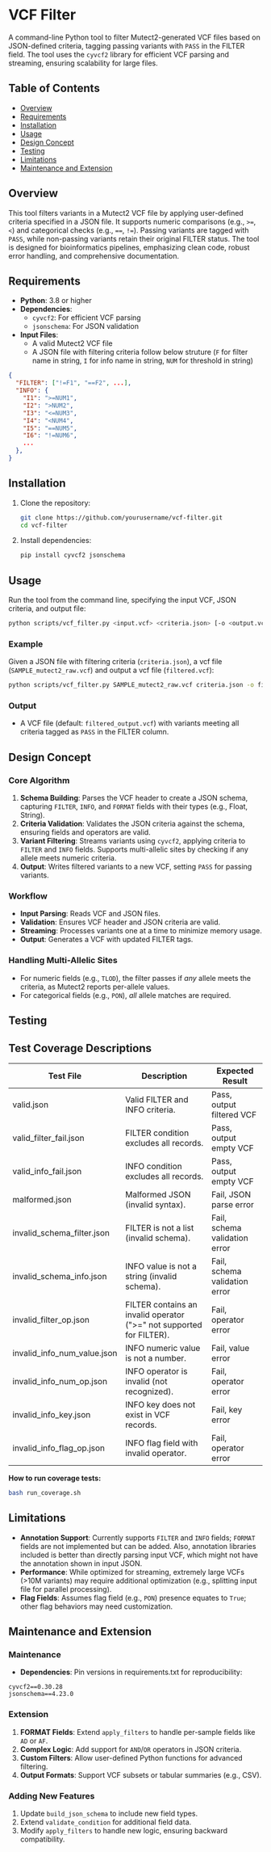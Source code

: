 # VCF Filter
A command-line Python tool to filter Mutect2-generated VCF files based on JSON-defined criteria, tagging passing variants with `PASS` in the FILTER field. The tool uses the `cyvcf2` library for efficient VCF parsing and streaming, ensuring scalability for large files.

## Table of Contents
- [Overview](#overview)
- [Requirements](#requirements)
- [Installation](#installation)
- [Usage](#usage)
- [Design Concept](#design-concept)
- [Testing](#testing)
- [Limitations](#limitations)
- [Maintenance and Extension](#maintenance-and-extension)

## Overview
This tool filters variants in a Mutect2 VCF file by applying user-defined criteria specified in a JSON file. It supports numeric comparisons (e.g., `>=`, `<`) and categorical checks (e.g., `==`, `!=`). Passing variants are tagged with `PASS`, while non-passing variants retain their original FILTER status. The tool is designed for bioinformatics pipelines, emphasizing clean code, robust error handling, and comprehensive documentation.

## Requirements
- **Python**: 3.8 or higher
- **Dependencies**:
  - `cyvcf2`: For efficient VCF parsing
  - `jsonschema`: For JSON validation
- **Input Files**:
  - A valid Mutect2 VCF file
  - A JSON file with filtering criteria follow below struture (`F` for filter name in string, `I` for info name in string, `NUM` for threshold in string)
```JSON
{
  "FILTER": ["!=F1", "==F2", ...],
  "INFO": {
    "I1": ">=NUM1",
    "I2": ">NUM2",
    "I3": "<=NUM3",
    "I4": "<NUM4",
    "I5": "==NUM5",
    "I6": "!=NUM6",
    ...
  },
}
```

## Installation
1. Clone the repository:
   ```bash
   git clone https://github.com/yourusername/vcf-filter.git
   cd vcf-filter
   ```
2. Install dependencies:
   ```bash
   pip install cyvcf2 jsonschema
   ```

## Usage
Run the tool from the command line, specifying the input VCF, JSON criteria, and output file:
```bash
python scripts/vcf_filter.py <input.vcf> <criteria.json> [-o <output.vcf>]
```

### Example
Given a JSON file with filtering criteria (`criteria.json`), a vcf file (`SAMPLE_mutect2_raw.vcf`) and output a vcf file (`filtered.vcf`):
```bash
python scripts/vcf_filter.py SAMPLE_mutect2_raw.vcf criteria.json -o filtered.vcf
```

### Output
- A VCF file (default: `filtered_output.vcf`) with variants meeting all criteria tagged as `PASS` in the FILTER column.

## Design Concept
### Core Algorithm
1. **Schema Building**: Parses the VCF header to create a JSON schema, capturing `FILTER`, `INFO`, and `FORMAT` fields with their types (e.g., Float, String).
2. **Criteria Validation**: Validates the JSON criteria against the schema, ensuring fields and operators are valid.
3. **Variant Filtering**: Streams variants using `cyvcf2`, applying criteria to `FILTER` and `INFO` fields. Supports multi-allelic sites by checking if any allele meets numeric criteria.
4. **Output**: Writes filtered variants to a new VCF, setting `PASS` for passing variants.

### Workflow
- **Input Parsing**: Reads VCF and JSON files.
- **Validation**: Ensures VCF header and JSON criteria are valid.
- **Streaming**: Processes variants one at a time to minimize memory usage.
- **Output**: Generates a VCF with updated FILTER tags.

### Handling Multi-Allelic Sites
- For numeric fields (e.g., `TLOD`), the filter passes if *any* allele meets the criteria, as Mutect2 reports per-allele values.
- For categorical fields (e.g., `PON`), *all* allele matches are required.

## Testing
## Test Coverage Descriptions

| Test File                          | Description                                                                 | Expected Result               |
|------------------------------------|-----------------------------------------------------------------------------|-------------------------------|
| valid.json                         | Valid FILTER and INFO criteria.                                             | Pass, output filtered VCF     |
| valid_filter_fail.json             | FILTER condition excludes all records.                                      | Pass, output empty VCF        |
| valid_info_fail.json               | INFO condition excludes all records.                                        | Pass, output empty VCF        |
| malformed.json                     | Malformed JSON (invalid syntax).                                            | Fail, JSON parse error        |
| invalid_schema_filter.json         | FILTER is not a list (invalid schema).                                      | Fail, schema validation error |
| invalid_schema_info.json           | INFO value is not a string (invalid schema).                                | Fail, schema validation error |
| invalid_filter_op.json             | FILTER contains an invalid operator (">=" not supported for FILTER).        | Fail, operator error          |
| invalid_info_num_value.json        | INFO numeric value is not a number.                                         | Fail, value error             |
| invalid_info_num_op.json           | INFO operator is invalid (not recognized).                                  | Fail, operator error          |
| invalid_info_key.json              | INFO key does not exist in VCF records.                                     | Fail, key error               |
| invalid_info_flag_op.json          | INFO flag field with invalid operator.                                      | Fail, operator error          |

**How to run coverage tests:**
```bash
bash run_coverage.sh
```

## Limitations
- **Annotation Support**: Currently supports `FILTER` and `INFO` fields; `FORMAT` fields are not implemented but can be added. Also, annotation libraries included is better than directly parsing input VCF, which might not have the annotation shown in input JSON.
- **Performance**: While optimized for streaming, extremely large VCFs (>10M variants) may require additional optimization (e.g., splitting input file for parallel processing).
- **Flag Fields**: Assumes flag field (e.g., `PON`) presence equates to `True`; other flag behaviors may need customization.

## Maintenance and Extension
### Maintenance
- **Dependencies**: Pin versions in requirements.txt for reproducibility:
```text
cyvcf2==0.30.28
jsonschema==4.23.0
```

### Extension
1. **FORMAT Fields**: Extend `apply_filters` to handle per-sample fields like `AD` or `AF`.
2. **Complex Logic**: Add support for `AND`/`OR` operators in JSON criteria.
3. **Custom Filters**: Allow user-defined Python functions for advanced filtering.
4. **Output Formats**: Support VCF subsets or tabular summaries (e.g., CSV).

### Adding New Features
1. Update `build_json_schema` to include new field types.
2. Extend `validate_condition` for additional field data.
3. Modify `apply_filters` to handle new logic, ensuring backward compatibility.
